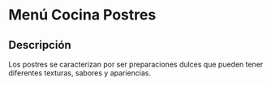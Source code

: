 # Menú Cocina Postres

## Descripción
Los postres se caracterizan por ser preparaciones dulces que pueden tener diferentes texturas, sabores y apariencias. 